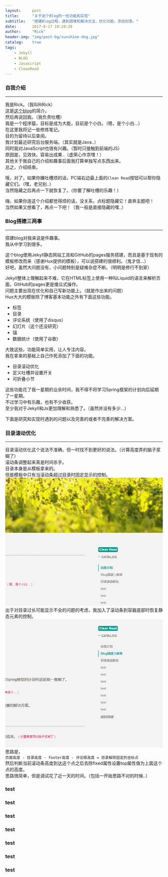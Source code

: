 ```yaml
---
layout:     post
title:      "关于这个Blog的一些功能和实现"
subtitle:   "搭建Blog过程，遇到困难和解决方法，优化功能，添加创意。"
date:       2017-8-17 10:28:29
author:     "Rick"
header-img: "img/post-bg/sunshine-dog.jpg"
catalog:    true
tags:
    - Jekyll
    - BLOG
    - Javascript
    - CleanRead
---
```


### 自我介绍
***
我是Rick。（我叫RiRick）  
这是[这个blog](/about/)的简介。  
然后再说回我。（我负责吐槽）  
我是一个程序猿，目标是成为大能，目前是个小白。（嗯，是个小白...）  
在这里我将记一些修炼笔记。  
目的为留待以后查阅。  
我计划最近研究后台服务端。（其实就是Java..）  
同时我对JavaScript也很有兴趣。（暂时只接触到前端的JS）  
原因是，见效快，容易出成果..（虚荣心作祟嘿！）  
其他关于我自己的介绍和趣事后面我打算单独写点东西出来。  
总之，介绍结束。  
  
哦，对了，如果你嫌吐槽烦的话，PC端右边最上面的``Clean Read``按钮可以帮你隐藏它们。（嘿，老兄别..）  
当然隐藏之后再点一下就恢复了。（你要了解吐槽的乐趣！）  
  
嗨，如果你连这个介绍都觉得烦的话，没关系，点标题隐藏它！直奔主题吧！  
当然如果又想看了，再点一下吧！（我一般是直接隐藏的嘿..）  


### Blog搭建三两事
***
搭建blog对我来说是件趣事。  
我从中学习到很多。  
  
这个blog使用Jekyll静态网站工具和GitHub的pages服务搭建，而且是基于现有的模板修改而来（感谢Hux提供的模板），可以说搭建的很顺利。（鬼才信...）  
好吧，虽然大问题没有，小问题特别是疑难杂症不断。（明明是修行不到家）  
  
Jekyll整体上理解起来不难，它在HTML标签上使用一种叫Liquid的语言来解析页面，GitHub的pages更是傻瓜式操作。  
问题主要出现在优化和自己写新功能上。（就是作出来的问题）  
Hux大大的模板除了博客基本功能之外有下面这些功能。  
* 标签
* 目录
* 评论系统（使用了disqus）
* 幻灯片（这个还没研究）
* 锚
* 数据统计（使用了谷歌）  

大致这些。功能简单实用，让人专注内容。  
我在拿来的基础上自己作死添加了下面的功能。  
* 目录滚动优化
* 定义吐槽并设置开关
* 可折叠小节

这些功能花了我一星期的业余时间，我不得不将学习Spring框架的计划向后延期了一星期。  
不过学习中有乐趣，也有不少收获。  
至少我对于Jekyll和Js更加理解和熟悉了。（虽然并没有多少...）  
  
下面是研究和实现时遇到的问题以及完善的或者不完善的解决方案。  

### 目录滚动优化
***
目录滚动优化这个说法不准确，但一时找不到更好的说法。（计算高度弄的脑子浆糊了）  
滚动条调整起来真是时间杀手。  
目录本身是从模板拿来的。  
但是模板中只有当滚动条超过目录时固定显示的控制。  
![超过目录置顶](/img/post-img/2017-8-21-old-catalog.gif)   
出于对目录过长可能显示不全的问题的考虑，我加入了滚动条到容器底部时恢复静态元素的控制。  
![容器底部恢复静态元素](/img/post-img/2017-8-21-catalog.gif)   
思路是，  
``页面高度 - 目录高度 - footer高度 - 评论框高度 = 目录解除固定的坐标点``  
然后判断当前滚动条高度到达这个点之后去除fixed属性设置top属性值为上面这个点的高度。  
思路很简单，但是调试花了近一天的时间。（包括一开始思路不对的时候..）  


### test
### test
### test
### test
### test
### test
### test



